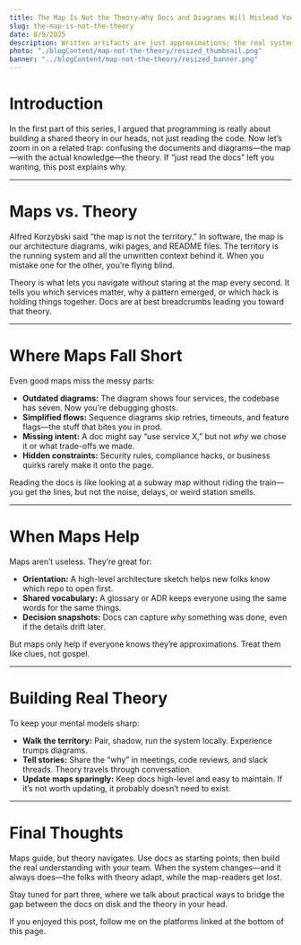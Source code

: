 ```yaml
---
title: The Map Is Not the Theory—Why Docs and Diagrams Will Mislead You
slug: the-map-is-not-the-theory
date: 8/9/2025
description: Written artifacts are just approximations; the real system lives in the team's head.
photo: "./blogContent/map-not-the-theory/resized_thumbnail.png"
banner: "../blogContent/map-not-the-theory/resized_banner.png"
---
```


# Introduction

In the first part of this series, I argued that programming is really about building a shared theory in our heads, not just reading the code. Now let’s zoom in on a related trap: confusing the documents and diagrams—the map—with the actual knowledge—the theory. If “just read the docs” left you wanting, this post explains why.

---

# Maps vs. Theory

Alfred Korzybski said “the map is not the territory.” In software, the map is our architecture diagrams, wiki pages, and README files. The territory is the running system and all the unwritten context behind it. When you mistake one for the other, you’re flying blind.

Theory is what lets you navigate without staring at the map every second. It tells you which services matter, why a pattern emerged, or which hack is holding things together. Docs are at best breadcrumbs leading you toward that theory.

---

# Where Maps Fall Short

Even good maps miss the messy parts:

- **Outdated diagrams:** The diagram shows four services, the codebase has seven. Now you’re debugging ghosts.
- **Simplified flows:** Sequence diagrams skip retries, timeouts, and feature flags—the stuff that bites you in prod.
- **Missing intent:** A doc might say “use service X,” but not *why* we chose it or what trade-offs we made.
- **Hidden constraints:** Security rules, compliance hacks, or business quirks rarely make it onto the page.

Reading the docs is like looking at a subway map without riding the train—you get the lines, but not the noise, delays, or weird station smells.

---

# When Maps Help

Maps aren’t useless. They’re great for:

- **Orientation:** A high-level architecture sketch helps new folks know which repo to open first.
- **Shared vocabulary:** A glossary or ADR keeps everyone using the same words for the same things.
- **Decision snapshots:** Docs can capture *why* something was done, even if the details drift later.

But maps only help if everyone knows they’re approximations. Treat them like clues, not gospel.

---

# Building Real Theory

To keep your mental models sharp:

- **Walk the territory:** Pair, shadow, run the system locally. Experience trumps diagrams.
- **Tell stories:** Share the “why” in meetings, code reviews, and slack threads. Theory travels through conversation.
- **Update maps sparingly:** Keep docs high-level and easy to maintain. If it’s not worth updating, it probably doesn’t need to exist.

---

# Final Thoughts

Maps guide, but theory navigates. Use docs as starting points, then build the real understanding with your team. When the system changes—and it always does—the folks with theory adapt, while the map-readers get lost.

Stay tuned for part three, where we talk about practical ways to bridge the gap between the docs on disk and the theory in your head.

If you enjoyed this post, follow me on the platforms linked at the bottom of this page.
